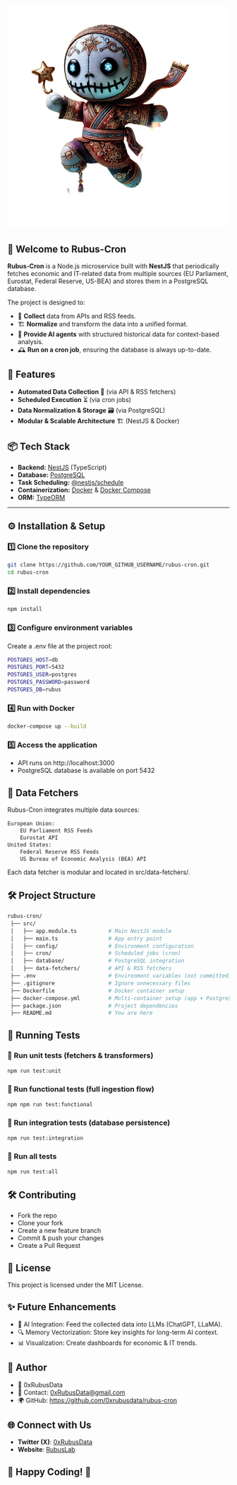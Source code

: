 # ![Rubus-Cron](./public/agents/Rubus-Cron.png)


## 🌿 Welcome to **Rubus-Cron**

**Rubus-Cron** is a Node.js microservice built with **NestJS** that periodically fetches economic and IT-related data from multiple sources (EU Parliament, Eurostat, Federal Reserve, US-BEA) and stores them in a PostgreSQL database.

The project is designed to:
- 🔄 **Collect** data from APIs and RSS feeds.
- 🏗 **Normalize** and transform the data into a unified format.
- 🧠 **Provide AI agents** with structured historical data for context-based analysis.
- 🕰 **Run on a cron job**, ensuring the database is always up-to-date.

## 🚀 Features
- **Automated Data Collection** 📡 (via API & RSS fetchers)
- **Scheduled Execution** ⏳ (via cron jobs)
- **Data Normalization & Storage** 🗃️ (via PostgreSQL)
- **Modular & Scalable Architecture** 🏗️ (NestJS & Docker)

## 📦 Tech Stack
- **Backend:** [NestJS](https://nestjs.com/) (TypeScript)
- **Database:** [PostgreSQL](https://www.postgresql.org/)
- **Task Scheduling:** [@nestjs/schedule](https://docs.nestjs.com/techniques/task-scheduling)
- **Containerization:** [Docker](https://www.docker.com/) & [Docker Compose](https://docs.docker.com/compose/)
- **ORM:** [TypeORM](https://typeorm.io/)

---

## ⚙️ **Installation & Setup**

### **1️⃣ Clone the repository**
```sh
git clone https://github.com/YOUR_GITHUB_USERNAME/rubus-cron.git
cd rubus-cron
```
### **2️⃣ Install dependencies**
```sh
npm install
```
### **3️⃣ Configure environment variables**
Create a .env file at the project root:

```sh
POSTGRES_HOST=db
POSTGRES_PORT=5432
POSTGRES_USER=postgres
POSTGRES_PASSWORD=password
POSTGRES_DB=rubus
```
### **4️⃣ Run with Docker**
```sh
docker-compose up --build
```
### **5️⃣ Access the application**
- API runs on http://localhost:3000
- PostgreSQL database is available on port 5432

## 📡 **Data Fetchers**

Rubus-Cron integrates multiple data sources:

    European Union:
        EU Parliament RSS Feeds
        Eurostat API
    United States:
        Federal Reserve RSS Feeds
        US Bureau of Economic Analysis (BEA) API

Each data fetcher is modular and located in src/data-fetchers/.

## 🛠 **Project Structure**
```sh
rubus-cron/
 ├── src/
 │   ├── app.module.ts          # Main NestJS module
 │   ├── main.ts                # App entry point
 │   ├── config/                # Environment configuration
 │   ├── cron/                  # Scheduled jobs (cron)
 │   ├── database/              # PostgreSQL integration
 │   ├── data-fetchers/         # API & RSS fetchers
 ├── .env                       # Environment variables (not committed)
 ├── .gitignore                 # Ignore unnecessary files
 ├── Dockerfile                 # Docker container setup
 ├── docker-compose.yml         # Multi-container setup (app + PostgreSQL)
 ├── package.json               # Project dependencies
 ├── README.md                  # You are here
```

## 🚀 Running Tests

### 🔹 Run unit tests (fetchers & transformers)
```sh
npm run test:unit
```
### 🔹 Run functional tests (full ingestion flow)
```sh
npm npm run test:functional
```
### 🔹 Run integration tests (database persistence)
```sh
npm run test:integration
```
### 🔹 Run all tests
```sh
npm run test:all
```

## 🛠 **Contributing**
- Fork the repo
- Clone your fork
- Create a new feature branch
- Commit & push your changes
- Create a Pull Request

## 📝 **License**
This project is licensed under the MIT License.

## ✨ **Future Enhancements**
- 🧠 AI Integration: Feed the collected data into LLMs (ChatGPT, LLaMA).
- 🔍 Memory Vectorization: Store key insights for long-term AI context.
- 📊 Visualization: Create dashboards for economic & IT trends.

## 📝 **Author**
- 👤 0xRubusData 
- 📧 Contact: 0xRubusData@gmail.com
- 🌍 GitHub: https://github.com/0xrubusdata/rubus-cron

## 🌐 Connect with Us
- **Twitter (X)**: [0xRubusData](https://x.com/Data0x88850)
- **Website**: [RubusLab](https://rubus-lab.vercel.app/)

## 🎯 **Happy Coding!** 🚀
